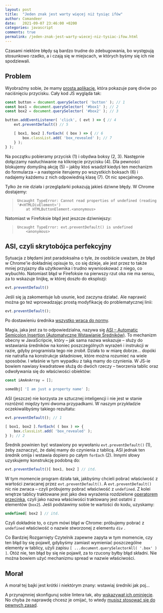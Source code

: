 ```yaml
---
layout: post
title:  "Jeden znak jest warty więcej niż tysiąc ifów"
author: Comandeer
date:   2021-09-07 23:46:00 +0200
categories: javascript
comments: true
permalink: /jeden-znak-jest-warty-wiecej-niz-tysiac-ifow.html
---
```


Czasami niektóre błędy są bardzo trudne do zdebugowania, bo występują stosunkowo rzadko, a i czają się w miejscach, w których byśmy się ich nie spodziewali.

## Problem

Wyobraźmy sobie, że mamy [prostą aplikację](https://codepen.io/Comandeer/pen/RwgKaRj?editors=1010), która pokazuje parę divów po naciśnięciu przycisku. Cały kod JS wygląda tak:

```javascript
const button = document.querySelector( 'button' ); // 1
const box1 = document.querySelector( '#box1' ); // 2
const box2 = document.querySelector( '#box2' ); // 3

button.addEventListener( 'click', ( evt ) => { // 4
	evt.preventDefault() // 5

	[ box1, box2 ].forEach( ( box ) => { // 6
		box.classList.add( 'box_revealed' ); // 7
	} );
} );
```

Na początku pobieramy przycisk (1) i obydwa boksy (2, 3). Następnie dołączamy nasłuchiwanie na kliknięcie przycisku (4). Dla pewności blokujemy domyślną akcję (5) – jakby ktoś wsadził kiedyś ten mechanizm do formularza – a następnie iterujemy po wszystkich boksach (6) i nadajemy każdemu z nich odpowiednią klasę (7). Ot nic specjalnego.

Tylko że nie działa i przeglądarki pokazują jakieś dziwne błędy. W Chrome dostajemy:

> ```
> Uncaught TypeError: Cannot read properties of undefined (reading '#<HTMLDivElement>')
>     at HTMLButtonElement.<anonymous>
> ```

Natomiast w Firefoksie błąd jest jeszcze dziwniejszy:

> ```
> Uncaught TypeError: evt.preventDefault() is undefined
>     <anonymous>
> ```

## ASI, czyli skrytobójca perfekcyjny

Sytuacja z błędami jest paradoksalna o tyle, że osobiście uważam, że błąd w Chrome'ie dokładniej opisuje to, co się dzieje, ale jest przez to także mniej przyjazny dla użytkownika i trudno wywnioskować z niego, co wybuchło. Natomiast błąd w Firefoksie na pierwszy rzut oka nie ma sensu, za to wskazuje linijkę, w której doszło do eksplozji:

```javascript
evt.preventDefault()
```

Jeśli się ją zakomentuje lub usunie, kod zaczyna działać. Ale naprawić można go też wprowadzając prostą modyfikację do problematycznej linii:

```javascript
evt.preventDefault();
```

Po dostawieniu średnika [wszystko wraca do normy](https://codepen.io/Comandeer/pen/PojWNma?editors=1010).

Magia, jaka jest za to odpowiedzialna, nazywa się [ASI – Automatic Semicolon Insertion (Automatyczne Wstawianie Średników)](https://developer.mozilla.org/en-US/docs/Web/JavaScript/Reference/Lexical_grammar#automatic_semicolon_insertion). To mechanizm obecny w JavaScripcie, który – jak sama nazwa wskazuje – służy do wstawiania średników na koniec poszczególnych wyrażeń i instrukcji w razie, gdyby programista tego nie zrobił. Działa to w miarę dobrze… dopóki nie natrafia na konstrukcje składniowe, które można rozumieć na wiele sposobów. I właśnie w tym wypadku z taką mamy do czynienia. W JS-ie bowiem nawiasy kwadratowe służą do dwóch rzeczy – tworzenia tablic oraz odwoływania się do właściwości obiektów:

```javascript
const iAmAnArray = [];

someObj[ 'I am just a property name' ];
```

ASI (jeszcze) nie korzysta ze sztucznej inteligencji i nie jest w stanie rozróżnić między tymi dwoma przypadkami. W naszym przykładzie oczekiwalibyśmy takiego rezultatu:

```javascript
evt.preventDefault(); // 1

[ box1, box2 ].forEach( ( box ) => {
    box.classList.add( 'box_revealed' );
} ); // 2
```

Średnik powinien być wstawiony po wywołaniu `evt.preventDefault()` (1), żeby zaznaczyć, że dalej mamy do czynienia z tablicą. ASI jednak ten średnik omija i wstawia dopiero po całym `forEach` (2). Innymi słowy uzyskujemy konstrukcję podobną do:

```javascript
evt.preventDefault()[ box1, box2 ] // itd.
```

W tym momencie program działa tak, jakbyśmy chcieli pobrać właściwość z wartości zwracanej przez `evt.preventDefault()`. A `evt.preventDefault()` nic nie zwraca – czyli  próbujemy pobrać właściwość z `undefined`. Z kolei wnętrze tablicy traktowane jest jako dwa wyrażenia rozdzielone [operatorem przecinka](https://developer.mozilla.org/en-US/docs/Web/JavaScript/Reference/Operators/Comma_Operator), czyli jako nazwa właściwości traktowany jest ostatni z elementów (`box2`). Jeśli podstawimy sobie te wartości do kodu, uzyskamy:

```javascript
undefined[ box2 ] // itd.
```

Czyli dokładnie to, o czym mówi błąd w Chrome: próbujemy pobrać z `undefined` właściwość o nazwie stworzonej z elementu `div` .

<p class="note">Co Bardziej Rozgarnięty Czytelnik zapewne zapyta w tym momencie, czy ten błąd by się pojawił, gdybyśmy zamiast wymieniać poszczególne elementy w tablicy, użyli zapisu <code>[ ...document.querySelectorAll( '.box' ) ]</code>. Otóż nie, ten błąd by się nie pojawił, za to rzucony byłby błąd składni. Nie można bowiem użyć mechanizmu spread w nazwie właściwości.</p>

## Morał

A morał tej bajki jest krótki i niektórym znany: wstawiaj średniki jak poj…

A przynajmniej skonfiguruj sobie lintera tak, aby [wskazywał ich ominięcie](https://eslint.org/docs/rules/semi). No chyba że naprawdę chcesz je omijać, to wtedy [musisz stosować się do pewnych zasad](https://standardjs.com/rules.html#semicolons).

